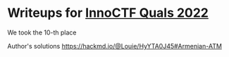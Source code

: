 # Writeups for [InnoCTF Quals 2022](http://quals.innoctf.com/)

We took the 10-th place

Author's solutions https://hackmd.io/@Louie/HyYTA0J45#Armenian-ATM